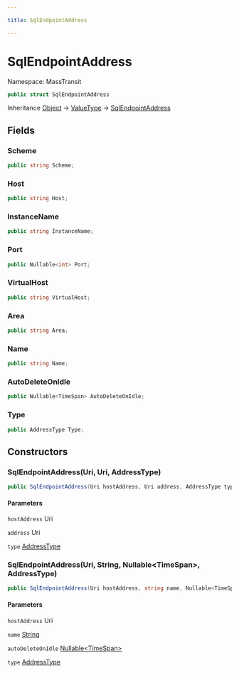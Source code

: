 ```yaml
---

title: SqlEndpointAddress

---
```


# SqlEndpointAddress

Namespace: MassTransit

```csharp
public struct SqlEndpointAddress
```

Inheritance [Object](https://learn.microsoft.com/en-us/dotnet/api/system.object) → [ValueType](https://learn.microsoft.com/en-us/dotnet/api/system.valuetype) → [SqlEndpointAddress](../masstransit/sqlendpointaddress)

## Fields

### **Scheme**

```csharp
public string Scheme;
```

### **Host**

```csharp
public string Host;
```

### **InstanceName**

```csharp
public string InstanceName;
```

### **Port**

```csharp
public Nullable<int> Port;
```

### **VirtualHost**

```csharp
public string VirtualHost;
```

### **Area**

```csharp
public string Area;
```

### **Name**

```csharp
public string Name;
```

### **AutoDeleteOnIdle**

```csharp
public Nullable<TimeSpan> AutoDeleteOnIdle;
```

### **Type**

```csharp
public AddressType Type;
```

## Constructors

### **SqlEndpointAddress(Uri, Uri, AddressType)**

```csharp
public SqlEndpointAddress(Uri hostAddress, Uri address, AddressType type)
```

#### Parameters

`hostAddress` Uri<br/>

`address` Uri<br/>

`type` [AddressType](../masstransit/addresstype)<br/>

### **SqlEndpointAddress(Uri, String, Nullable\<TimeSpan\>, AddressType)**

```csharp
public SqlEndpointAddress(Uri hostAddress, string name, Nullable<TimeSpan> autoDeleteOnIdle, AddressType type)
```

#### Parameters

`hostAddress` Uri<br/>

`name` [String](https://learn.microsoft.com/en-us/dotnet/api/system.string)<br/>

`autoDeleteOnIdle` [Nullable\<TimeSpan\>](https://learn.microsoft.com/en-us/dotnet/api/system.nullable-1)<br/>

`type` [AddressType](../masstransit/addresstype)<br/>
